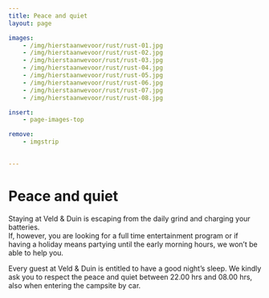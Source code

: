 ```yaml
---
title: Peace and quiet
layout: page

images:
    - /img/hierstaanwevoor/rust/rust-01.jpg
    - /img/hierstaanwevoor/rust/rust-02.jpg
    - /img/hierstaanwevoor/rust/rust-03.jpg
    - /img/hierstaanwevoor/rust/rust-04.jpg
    - /img/hierstaanwevoor/rust/rust-05.jpg
    - /img/hierstaanwevoor/rust/rust-06.jpg
    - /img/hierstaanwevoor/rust/rust-07.jpg
    - /img/hierstaanwevoor/rust/rust-08.jpg

insert:
    - page-images-top

remove:
    - imgstrip
    

---
```



# Peace and quiet


Staying at Veld & Duin is escaping from the daily grind and charging your batteries.<br>
If, however, you are looking for a full time entertainment program or if having a holiday means partying until the early morning hours, we won’t be able to help you.

Every guest at Veld & Duin is entitled to have a good night’s sleep. We kindly ask you to respect the peace and quiet between 22.00 hrs and 08.00 hrs, also when entering the campsite by car.<br>
